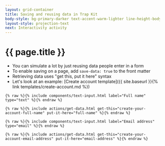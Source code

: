 ```yaml
---
layout: grid-container
title: Saving and reusing data in Trap Kit
body-style: bg-primary-darker text-accent-warm-lighter line-height-body-4 padding-bottom-9 font-body-lg slide
layout-style: projection-text
next: Interactivity activity
---
```


# {{ page.title }}

- You can simulate a lot by just reusing data people enter in a form
- To enable saving on a page, add `save-data: true` to the front matter
- Retrieving data uses "get this, put it here" syntax
- Let's look at an example: [Create account template]({{ site.baseurl }}{% link templates/create-account.md %})

```
{% raw %}{% include components/text-input.html label="Full name" type="text" %}{% endraw %}

{% raw %}{% include actions/get-data.html get-this="create-your-account-full-name" put-it-here="full-name" %}{% endraw %}

{% raw %}{% include components/text-input.html label="Email address" type="email" %}{% endraw %}

{% raw %}{% include actions/get-data.html get-this="create-your-account-email-address" put-it-here="email-address" %}{% endraw %}
```